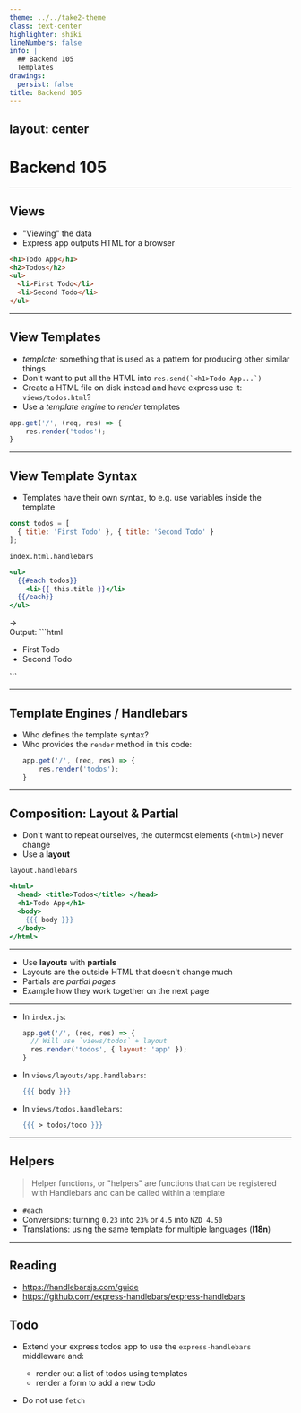 ```yaml
---
theme: ../../take2-theme
class: text-center
highlighter: shiki
lineNumbers: false
info: |
  ## Backend 105
  Templates
drawings:
  persist: false
title: Backend 105
---
```

layout: center
---

# Backend 105

---

## Views

- "Viewing" the data
- Express app outputs HTML for a browser

```html {*|3-6}{lines: true}
<h1>Todo App</h1>
<h2>Todos</h2>
<ul>
  <li>First Todo</li>
  <li>Second Todo</li>
</ul>
```

---

## View Templates

- _template:_ something that is used as a pattern for producing other similar things
- Don't want to put all the HTML into ``res.send(`<h1>Todo App...`)``
- Create a HTML file on disk instead and have express use it: `views/todos.html`?
- Use a _template engine_ to _render_ templates
```js
app.get('/', (req, res) => {
    res.render('todos');
}
```

---

## View Template Syntax

- Templates have their own syntax, to e.g. use variables inside the template

```js
const todos = [
  { title: 'First Todo' }, { title: 'Second Todo' }
];
```

<div class="flex justify-center items-center gap-4">

<div>

`index.html.handlebars`
```hbs
<ul>
  {{#each todos}}
    <li>{{ this.title }}</li>
  {{/each}}
</ul>
```
</div>
<div>
  &rarr;
</div>
<div>
Output:
```html
<ul>
  <li>First Todo</li>
  <li>Second Todo</li>
</ul>
```
</div>
</div>

---

## Template Engines / Handlebars

- Who defines the template syntax?
- Who provides the `render` method in this code:
  ```js
  app.get('/', (req, res) => {
      res.render('todos');
  }
  ```
<v-click>

</v-click>

---

## Composition: Layout & Partial

- Don't want to repeat ourselves, the outermost elements (`<html>`) never change
- Use a **layout**

`layout.handlebars`
```hbs
<html>
  <head> <title>Todos</title> </head>
  <h1>Todo App</h1>
  <body>
    {{{ body }}}
  </body>
</html>
```

---

- Use **layouts** with **partials**
- Layouts are the outside HTML that doesn't change much
- Partials are _partial pages_
- Example how they work together on the next page

---

- In `index.js`:
  ```js
  app.get('/', (req, res) => {
    // Will use `views/todos` + layout
    res.render('todos', { layout: 'app' });
  }
  ```

- In `views/layouts/app.handlebars`:

  ```hbs
  {{{ body }}}
  ```

- In `views/todos.handlebars`:

  ```hbs
  {{{ > todos/todo }}}
  ```

---

## Helpers

> Helper functions, or "helpers" are functions that can be registered with
> Handlebars and can be called within a template

- `#each`
- Conversions: turning `0.23` into `23%` or `4.5` into `NZD 4.50`
- Translations: using the same template for multiple languages (**I18n**)

---

## Reading

- https://handlebarsjs.com/guide
- https://github.com/express-handlebars/express-handlebars

## Todo

- Extend your express todos app to use the `express-handlebars` middleware and:
  - render out a list of todos using templates
  - render a form to add a new todo

- Do not use `fetch`
